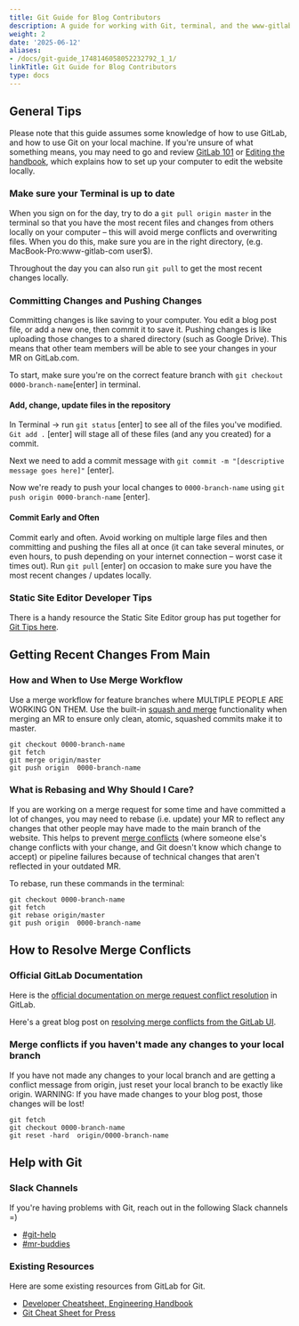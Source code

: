 ```yaml
---
title: Git Guide for Blog Contributors
description: A guide for working with Git, terminal, and the www-gitlab-com repository
weight: 2
date: '2025-06-12'
aliases:
- /docs/git-guide_1748146058052232792_1_1/
linkTitle: Git Guide for Blog Contributors
type: docs
---
```


## General Tips

Please note that this guide assumes some knowledge of how to use GitLab, and how to use Git on your local machine. If you're unsure of what something means, you may need to go and review [GitLab 101](/handbook/people-group/learning-and-development/gitlab-101/) or [Editing the handbook](/handbook/about/editing-handbook/#editing-the-handbook), which explains how to set up your computer to edit the website locally.

### Make sure your Terminal is up to date

When you sign on for the day, try to do a `git pull origin master` in the terminal so that you have the most recent files and changes from others locally on your computer – this will avoid merge conflicts and overwriting files.
When you do this, make sure you are in the right directory, (e.g. MacBook-Pro:www-gitlab-com user$).

Throughout the day you can also run `git pull` to get the most recent changes locally.

### Committing Changes and Pushing Changes

Committing changes is like saving to your computer. You edit a blog post file, or add a new one, then commit it to save it. Pushing changes is like uploading those changes to a shared directory (such as Google Drive). This means that other team members will be able to see your changes in your MR on GitLab.com.

To start, make sure you're on the correct feature branch with `git checkout 0000-branch-name`[enter] in terminal.

#### Add, change, update files in the repository

In Terminal → run `git status` [enter] to see all of the files you've modified. `Git add .` [enter] will stage all of these files (and any you created) for a commit.

Next we need to add a commit message with `git commit -m "[descriptive message goes here]"` [enter].

Now we're ready to push your local changes to `0000-branch-name` using `git push origin 0000-branch-name` [enter].

#### Commit Early and Often

Commit early and often. Avoid working on multiple large files and then committing and pushing the files all at once (it can take several minutes, or even hours, to push depending on your internet connection – worst case it times out).
Run `git pull` [enter] on occasion to make sure you have the most recent changes / updates locally.

### Static Site Editor Developer Tips

There is a handy resource the Static Site Editor group has put together for [Git Tips here](/handbook/engineering/development/dev/create/remote-development/developer-cheatsheet/#git-tips).

## Getting Recent Changes From Main

### How and When to Use Merge Workflow

Use a merge workflow for feature branches where MULTIPLE PEOPLE ARE WORKING ON THEM. Use the built-in [squash and merge](https://docs.gitlab.com/ee/user/project/merge_requests/squash_and_merge.html) functionality when merging an MR to ensure only clean, atomic, squashed commits make it to master.

```console
git checkout 0000-branch-name
git fetch
git merge origin/master
git push origin  0000-branch-name
```

### What is Rebasing and Why Should I Care?

If you are working on a merge request for some time and have committed a lot of changes, you may need to rebase (i.e. update) your MR to reflect any changes that other people may have made to the main branch of the website. This helps to prevent [merge conflicts](#how-to-resolve-merge-conflicts) (where someone else's change conflicts with your change, and Git doesn't know which change to accept) or pipeline failures because of technical changes that aren't reflected in your outdated MR.

To rebase, run these commands in the terminal:

```console
git checkout 0000-branch-name
git fetch
git rebase origin/master
git push origin  0000-branch-name
```

## How to Resolve Merge Conflicts

### Official GitLab Documentation

Here is the [official documentation on merge request conflict resolution](https://docs.gitlab.com/ee/user/project/merge_requests/conflicts.html) in GitLab.

Here's a great blog post on [resolving merge conflicts from the GitLab UI](https://about.gitlab.com/blog/2016/09/06/resolving-merge-conflicts-from-the-gitlab-ui/).

### Merge conflicts if you haven't made any changes to your local branch

If you have not made any changes to your local branch and are getting a conflict message from origin, just reset your local branch to be exactly like origin. WARNING: If you have made changes to your blog post, those changes will be lost!

```console
git fetch
git checkout 0000-branch-name
git reset -hard  origin/0000-branch-name
```

## Help with Git

### Slack Channels

If you're having problems with Git, reach out in the following Slack channels =)

- [#git-help](https://app.slack.com/client/T02592416/C1E21S2LD)
- [#mr-buddies](https://app.slack.com/client/T02592416/CLM8K5LF4)

### Existing Resources

Here are some existing resources from GitLab for Git.

- [Developer Cheatsheet, Engineering Handbook](/handbook/engineering/development/dev/create/remote-development/developer-cheatsheet/)
- [Git Cheat Sheet for Press](https://about.gitlab.com/images/press/git-cheat-sheet.pdf)
